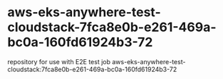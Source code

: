 # aws-eks-anywhere-test-cloudstack-7fca8e0b-e261-469a-bc0a-160fd61924b3-72
repository for use with E2E test job aws-eks-anywhere-test-cloudstack:7fca8e0b-e261-469a-bc0a-160fd61924b3-72
